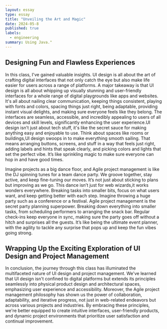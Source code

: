 ```yaml
---
layout: essay
type: essay
title: "Unveiling the Art and Magic"
date: 2024-05-8
published: true
labels:
  - engineering
summary: Using Java."
---
```


## Designing Fun and Flawless Experiences
In this class, I've gained valuable insights. UI design is all about the art of crafting digital interfaces that not only catch the eye but also make life easier for users across a range of platforms. A major takeaway is that UI design is all about whipping up visually stunning and user-friendly interfaces for a whole range of digital playgrounds like apps and websites. It's all about nailing clear communication, keeping things consistent, playing with fonts and colors, spacing things just right, being adaptable, providing instant visual delights, and making sure everyone feels like they belong. The interfaces are seamless, accessible, and incredibly appealing to users of all devices and skill levels, significantly enhancing the user experience.UI design isn’t just about tech stuff, it's like the secret sauce for making anything easy and enjoyable to use. Think about spaces like rooms or buildings,UI design swoops in to make everything smooth sailing. That means arranging buttons, screens, and stuff in a way that feels just right, adding labels and hints that speak clearly, and picking colors and lights that set the perfect vibe. It’s like sprinkling magic to make sure everyone can hop in and have good times. 


Imagine projects as a big dance floor, and Agile project management is like the DJ spinning tunes for a team dance party. We groove together, stay active, and keep fine-tuning our moves. It’s not just about sticking to plans but improving as we go. This dance isn’t just for web wizards,it works wonders everywhere. Breaking tasks into smaller bits, focus on what users want, and keep getting better with each step. Imagine throwing a huge party such as a  conference or a festival. Agile project management is the secret party planning superpower. Breaking down everything into smaller tasks, from scheduling performers to arranging the snack bar. Regular check-ins keep everyone in sync, making sure the party goes off without a hitch and surprises all the guests. It’s like being the ultimate event planner, with the agility to tackle any surprise that pops up and keep the fun vibes going strong. 


## Wrapping Up the Exciting Exploration of UI Design and Project Management
In conclusion, the journey through this class has illuminated the multifaceted nature of UI design and project management. We've learned that UI design isn't confined to digital platforms but extends its principles seamlessly into physical product design and architectural spaces, emphasizing user experience and accessibility. Moreover, the Agile project management philosophy has shown us the power of collaboration, adaptability, and iterative progress, not just in web-related endeavors but across various projects and industries. By embracing these principles, we're better equipped to create intuitive interfaces, user-friendly products, and dynamic project environments that prioritize user satisfaction and continual improvement.


